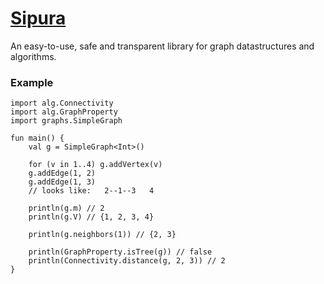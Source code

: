 # [Sipura](https://www.google.com/maps/@-2.2124651,99.6788144,12.01z)

An easy-to-use, safe and transparent library for graph datastructures and algorithms.

### Example

```Minimal Kotlin example
import alg.Connectivity
import alg.GraphProperty
import graphs.SimpleGraph

fun main() {
    val g = SimpleGraph<Int>()

    for (v in 1..4) g.addVertex(v)
    g.addEdge(1, 2)
    g.addEdge(1, 3)
    // looks like:   2--1--3   4
    
    println(g.m) // 2
    println(g.V) // {1, 2, 3, 4}

    println(g.neighbors(1)) // {2, 3}

    println(GraphProperty.isTree(g)) // false
    println(Connectivity.distance(g, 2, 3)) // 2
}
```
